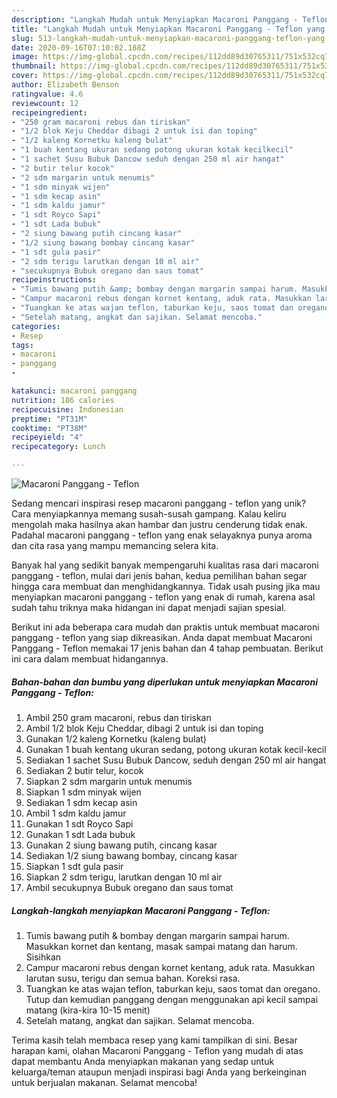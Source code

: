 ```yaml
---
description: "Langkah Mudah untuk Menyiapkan Macaroni Panggang - Teflon yang Bisa Manjain Lidah"
title: "Langkah Mudah untuk Menyiapkan Macaroni Panggang - Teflon yang Bisa Manjain Lidah"
slug: 513-langkah-mudah-untuk-menyiapkan-macaroni-panggang-teflon-yang-bisa-manjain-lidah
date: 2020-09-16T07:10:02.188Z
image: https://img-global.cpcdn.com/recipes/112dd89d30765311/751x532cq70/macaroni-panggang-teflon-foto-resep-utama.jpg
thumbnail: https://img-global.cpcdn.com/recipes/112dd89d30765311/751x532cq70/macaroni-panggang-teflon-foto-resep-utama.jpg
cover: https://img-global.cpcdn.com/recipes/112dd89d30765311/751x532cq70/macaroni-panggang-teflon-foto-resep-utama.jpg
author: Elizabeth Benson
ratingvalue: 4.6
reviewcount: 12
recipeingredient:
- "250 gram macaroni rebus dan tiriskan"
- "1/2 blok Keju Cheddar dibagi 2 untuk isi dan toping"
- "1/2 kaleng Kornetku kaleng bulat"
- "1 buah kentang ukuran sedang potong ukuran kotak kecilkecil"
- "1 sachet Susu Bubuk Dancow seduh dengan 250 ml air hangat"
- "2 butir telur kocok"
- "2 sdm margarin untuk menumis"
- "1 sdm minyak wijen"
- "1 sdm kecap asin"
- "1 sdm kaldu jamur"
- "1 sdt Royco Sapi"
- "1 sdt Lada bubuk"
- "2 siung bawang putih cincang kasar"
- "1/2 siung bawang bombay cincang kasar"
- "1 sdt gula pasir"
- "2 sdm terigu larutkan dengan 10 ml air"
- "secukupnya Bubuk oregano dan saus tomat"
recipeinstructions:
- "Tumis bawang putih &amp; bombay dengan margarin sampai harum. Masukkan kornet dan kentang, masak sampai matang dan harum. Sisihkan"
- "Campur macaroni rebus dengan kornet kentang, aduk rata. Masukkan larutan susu, terigu dan semua bahan. Koreksi rasa."
- "Tuangkan ke atas wajan teflon, taburkan keju, saos tomat dan oregano. Tutup dan kemudian panggang dengan menggunakan api kecil sampai matang (kira-kira 10-15 menit)"
- "Setelah matang, angkat dan sajikan. Selamat mencoba."
categories:
- Resep
tags:
- macaroni
- panggang
- 

katakunci: macaroni panggang  
nutrition: 186 calories
recipecuisine: Indonesian
preptime: "PT31M"
cooktime: "PT38M"
recipeyield: "4"
recipecategory: Lunch

---
```



![Macaroni Panggang - Teflon](https://img-global.cpcdn.com/recipes/112dd89d30765311/751x532cq70/macaroni-panggang-teflon-foto-resep-utama.jpg)

Sedang mencari inspirasi resep macaroni panggang - teflon yang unik? Cara menyiapkannya memang susah-susah gampang. Kalau keliru mengolah maka hasilnya akan hambar dan justru cenderung tidak enak. Padahal macaroni panggang - teflon yang enak selayaknya punya aroma dan cita rasa yang mampu memancing selera kita.



Banyak hal yang sedikit banyak mempengaruhi kualitas rasa dari macaroni panggang - teflon, mulai dari jenis bahan, kedua pemilihan bahan segar hingga cara membuat dan menghidangkannya. Tidak usah pusing jika mau menyiapkan macaroni panggang - teflon yang enak di rumah, karena asal sudah tahu triknya maka hidangan ini dapat menjadi sajian spesial.


Berikut ini ada beberapa cara mudah dan praktis untuk membuat macaroni panggang - teflon yang siap dikreasikan. Anda dapat membuat Macaroni Panggang - Teflon memakai 17 jenis bahan dan 4 tahap pembuatan. Berikut ini cara dalam membuat hidangannya.

<!--inarticleads1-->

##### Bahan-bahan dan bumbu yang diperlukan untuk menyiapkan Macaroni Panggang - Teflon:

1. Ambil 250 gram macaroni, rebus dan tiriskan
1. Ambil 1/2 blok Keju Cheddar, dibagi 2 untuk isi dan toping
1. Gunakan 1/2 kaleng Kornetku (kaleng bulat)
1. Gunakan 1 buah kentang ukuran sedang, potong ukuran kotak kecil-kecil
1. Sediakan 1 sachet Susu Bubuk Dancow, seduh dengan 250 ml air hangat
1. Sediakan 2 butir telur, kocok
1. Siapkan 2 sdm margarin untuk menumis
1. Siapkan 1 sdm minyak wijen
1. Sediakan 1 sdm kecap asin
1. Ambil 1 sdm kaldu jamur
1. Gunakan 1 sdt Royco Sapi
1. Gunakan 1 sdt Lada bubuk
1. Gunakan 2 siung bawang putih, cincang kasar
1. Sediakan 1/2 siung bawang bombay, cincang kasar
1. Siapkan 1 sdt gula pasir
1. Siapkan 2 sdm terigu, larutkan dengan 10 ml air
1. Ambil secukupnya Bubuk oregano dan saus tomat




<!--inarticleads2-->

##### Langkah-langkah menyiapkan Macaroni Panggang - Teflon:

1. Tumis bawang putih &amp; bombay dengan margarin sampai harum. Masukkan kornet dan kentang, masak sampai matang dan harum. Sisihkan
1. Campur macaroni rebus dengan kornet kentang, aduk rata. Masukkan larutan susu, terigu dan semua bahan. Koreksi rasa.
1. Tuangkan ke atas wajan teflon, taburkan keju, saos tomat dan oregano. Tutup dan kemudian panggang dengan menggunakan api kecil sampai matang (kira-kira 10-15 menit)
1. Setelah matang, angkat dan sajikan. Selamat mencoba.




Terima kasih telah membaca resep yang kami tampilkan di sini. Besar harapan kami, olahan Macaroni Panggang - Teflon yang mudah di atas dapat membantu Anda menyiapkan makanan yang sedap untuk keluarga/teman ataupun menjadi inspirasi bagi Anda yang berkeinginan untuk berjualan makanan. Selamat mencoba!
